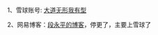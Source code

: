 1、雪球账号: [大道无形我有型](https://xueqiu.com/u/1247347556)

2、网易博客：[段永平的博客](http://nteswjq.blog.163.com/)，停更了，主要上雪球了